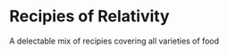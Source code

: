 Recipies of Relativity
======================

A delectable mix of recipies covering all varieties of food
